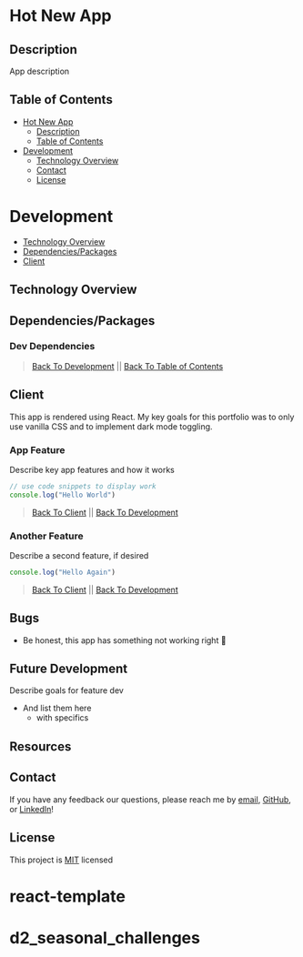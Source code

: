 # Hot New App

<!-- ![App hero image](./client/public/assets/img/readme/app.png) -->

## Description

App description

<!-- [Live Link 😁](https://diegopie.herokuapp.com/) -->

<!-- [Adobe XD Wireframe and Prototype](https://xd.adobe.com/view/7f0c8103-9ba6-49dd-8bca-2eaeeb93bbf6-2a5f/) -->

&NewLine;
&NewLine;

## Table of Contents

- [Hot New App](#hot-new-app)
  - [Description](#description)
  - [Table of Contents](#table-of-contents)
- [Development](#development)
  - [Technology Overview](#technology-overview)
  - [Contact](#contact)
  - [License](#license)

# Development

- [Technology Overview](#Technology-Overview)
- [Dependencies/Packages](#Dependencies/Packages)
- [Client](#Client)

## Technology Overview

&NewLine;
&NewLine;

<!-- ```sh
Frontend – React, CSS3,  
Backend – Node, Express
``` -->

&NewLine;
&NewLine;

## Dependencies/Packages

&NewLine;
&NewLine;

<!-- | | | |
| ------ | ------ | ------ |
| [express](https://www.npmjs.com/package/express) | [mongoose](https://www.npmjs.com/package/mongoose) | [react-typed](https://www.npmjs.com/package/react-typed) |
[react-router-dom](https://www.npmjs.com/package/react-router-dom) | -->

&NewLine;
&NewLine;

### Dev Dependencies

&NewLine;
&NewLine;

<!-- | | | |
| ------ | ------ | ------ |
| [eslint](https://www.npmjs.com/package/eslint) | [nodemon](https://www.npmjs.com/package/nodemon) | -->

&NewLine;
&NewLine;

> [Back To Development](#Development) || [Back To Table of Contents](#Table-of-Contents)

## Client

This app is rendered using React. My key goals for this portfolio was to only use vanilla CSS and to implement dark mode toggling.

### App Feature

Describe key app features and how it works

``` js
// use code snippets to display work
console.log("Hello World")
```

> [Back To Client](#Client) || [Back To Development](#Development)

### Another Feature

Describe a second feature, if desired

``` js
console.log("Hello Again")
```

> [Back To Client](#Client) || [Back To Development](#Development)

## Bugs

- Be honest, this app has something not working right 😬

## Future Development

Describe goals for feature dev

- And list them here
  - with specifics

## Resources

<!-- Adobe Icons: [freepik.com](https://www.freepik.com) -->

## Contact

If you have any feedback our questions, please reach me by [email](diegopie@outlook.com), [GitHub](https://github.com/Diegopie), or [LinkedIn](https://www.linkedin.com/in/diego-hernandez-7327381b2/)!

## License

This project is [MIT](https://choosealicense.com/licenses/mit/) licensed
# react-template
# d2_seasonal_challenges
